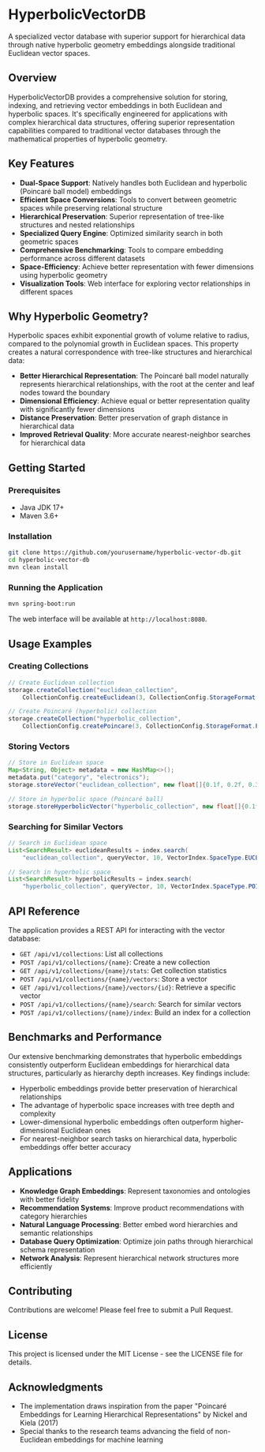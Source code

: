 # HyperbolicVectorDB

A specialized vector database with superior support for hierarchical data through native hyperbolic geometry embeddings alongside traditional Euclidean vector spaces.

## Overview

HyperbolicVectorDB provides a comprehensive solution for storing, indexing, and retrieving vector embeddings in both Euclidean and hyperbolic spaces. It's specifically engineered for applications with complex hierarchical data structures, offering superior representation capabilities compared to traditional vector databases through the mathematical properties of hyperbolic geometry.

## Key Features

- **Dual-Space Support**: Natively handles both Euclidean and hyperbolic (Poincaré ball model) embeddings
- **Efficient Space Conversions**: Tools to convert between geometric spaces while preserving relational structure
- **Hierarchical Preservation**: Superior representation of tree-like structures and nested relationships
- **Specialized Query Engine**: Optimized similarity search in both geometric spaces
- **Comprehensive Benchmarking**: Tools to compare embedding performance across different datasets
- **Space-Efficiency**: Achieve better representation with fewer dimensions using hyperbolic geometry
- **Visualization Tools**: Web interface for exploring vector relationships in different spaces

## Why Hyperbolic Geometry?

Hyperbolic spaces exhibit exponential growth of volume relative to radius, compared to the polynomial growth in Euclidean spaces. This property creates a natural correspondence with tree-like structures and hierarchical data:

- **Better Hierarchical Representation**: The Poincaré ball model naturally represents hierarchical relationships, with the root at the center and leaf nodes toward the boundary
- **Dimensional Efficiency**: Achieve equal or better representation quality with significantly fewer dimensions
- **Distance Preservation**: Better preservation of graph distance in hierarchical data
- **Improved Retrieval Quality**: More accurate nearest-neighbor searches for hierarchical data

## Getting Started

### Prerequisites

- Java JDK 17+
- Maven 3.6+

### Installation

```bash
git clone https://github.com/yourusername/hyperbolic-vector-db.git
cd hyperbolic-vector-db
mvn clean install
```

### Running the Application

```bash
mvn spring-boot:run
```

The web interface will be available at `http://localhost:8080`.

## Usage Examples

### Creating Collections

```java
// Create Euclidean collection
storage.createCollection("euclidean_collection", 
    CollectionConfig.createEuclidean(3, CollectionConfig.StorageFormat.FLOAT32));

// Create Poincaré (hyperbolic) collection
storage.createCollection("hyperbolic_collection",
    CollectionConfig.createPoincare(3, CollectionConfig.StorageFormat.FLOAT32));
```

### Storing Vectors

```java
// Store in Euclidean space
Map<String, Object> metadata = new HashMap<>();
metadata.put("category", "electronics");
storage.storeVector("euclidean_collection", new float[]{0.1f, 0.2f, 0.3f}, metadata);

// Store in hyperbolic space (Poincaré ball)
storage.storeHyperbolicVector("hyperbolic_collection", new float[]{0.1f, 0.2f, 0.3f}, true, metadata);
```

### Searching for Similar Vectors

```java
// Search in Euclidean space
List<SearchResult> euclideanResults = index.search(
    "euclidean_collection", queryVector, 10, VectorIndex.SpaceType.EUCLIDEAN);

// Search in hyperbolic space
List<SearchResult> hyperbolicResults = index.search(
    "hyperbolic_collection", queryVector, 10, VectorIndex.SpaceType.POINCARE_BALL);
```

## API Reference

The application provides a REST API for interacting with the vector database:

- `GET /api/v1/collections`: List all collections
- `POST /api/v1/collections/{name}`: Create a new collection
- `GET /api/v1/collections/{name}/stats`: Get collection statistics
- `POST /api/v1/collections/{name}/vectors`: Store a vector
- `GET /api/v1/collections/{name}/vectors/{id}`: Retrieve a specific vector
- `POST /api/v1/collections/{name}/search`: Search for similar vectors
- `POST /api/v1/collections/{name}/index`: Build an index for a collection

## Benchmarks and Performance

Our extensive benchmarking demonstrates that hyperbolic embeddings consistently outperform Euclidean embeddings for hierarchical data structures, particularly as hierarchy depth increases. Key findings include:

- Hyperbolic embeddings provide better preservation of hierarchical relationships
- The advantage of hyperbolic space increases with tree depth and complexity
- Lower-dimensional hyperbolic embeddings often outperform higher-dimensional Euclidean ones
- For nearest-neighbor search tasks on hierarchical data, hyperbolic embeddings offer better accuracy

## Applications

- **Knowledge Graph Embeddings**: Represent taxonomies and ontologies with better fidelity
- **Recommendation Systems**: Improve product recommendations with category hierarchies
- **Natural Language Processing**: Better embed word hierarchies and semantic relationships
- **Database Query Optimization**: Optimize join paths through hierarchical schema representation
- **Network Analysis**: Represent hierarchical network structures more efficiently

## Contributing

Contributions are welcome! Please feel free to submit a Pull Request.

## License

This project is licensed under the MIT License - see the LICENSE file for details.

## Acknowledgments

- The implementation draws inspiration from the paper "Poincaré Embeddings for Learning Hierarchical Representations" by Nickel and Kiela (2017)
- Special thanks to the research teams advancing the field of non-Euclidean embeddings for machine learning
